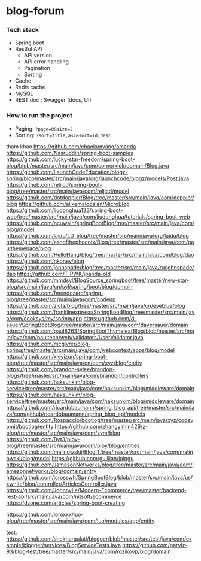 # blog-forum

### Tech stack 
+ Spring boot
+ Restful API
    + API version 
    + API error handling
    + Pagination 
    + Sorting 
+ Cache 
+ Redis cache
+ MySQL 
+ REST doc : Swagger (docs, UI)


### How to run the project 
+ Paging: `?page=0&size=2`
+ Sorting: `?sort=title,asc&sort=id,desc`





tham khao 
https://github.com/chaokunyang/amanda
https://github.com/Nasruddin/spring-boot-samples
https://github.com/lucky-star-freedom/spring-boot-blog/blob/master/src/main/java/com/cornerkick/domain/Blog.java
https://github.com/LaunchCodeEducation/blogz-spring/blob/master/src/main/java/org/launchcode/blogz/models/Post.java
https://github.com/reljicd/spring-boot-blog/tree/master/src/main/java/com/reljicd/model
https://github.com/dotdoppler/Blog/tree/master/src/main/java/com/doppler/blog
https://github.com/alikemalocalan/MicroBlog
https://github.com/liudonghua123/spring-boot-web/tree/master/src/main/java/com/liudonghua/tutorials/spring_boot_web
https://github.com/ncuwaln/springBootBlog/tree/master/src/main/java/com/blog/model
https://github.com/laidu/LD_blog/tree/master/src/main/java/org/laidu/blog
https://github.com/ashofthephoenix/Blog/tree/master/src/main/java/com/paulthemenace/blog
https://github.com/HelloHang/blog/tree/master/src/main/java/com/blog/dao
https://github.com/nkonev/blog
https://github.com/johnspade/blog/tree/master/src/main/java/ru/johnspade/dao
https://github.com/T-PWK/jpanda-old
https://github.com/mmdsyl/BlogSource_springboot/tree/master/new-star-blog/src/main/java/cn/syl/spring/boot/blog/domain
https://github.com/fmendozaro/spring-blog/tree/master/src/main/java/com/codeup
https://github.com/zicla/blog/tree/master/src/main/java/cn/eyeblue/blog
https://github.com/franklinexpress/SpringBootBlog/tree/master/src/main/java/com/cooksys/my/spring/app
https://github.com/d-sauer/SpringBootBlog/tree/master/src/main/java/com/davorsauer/domain
https://github.com/paul8263/SpringBootThymeleafBlog/blob/master/src/main/java/com/paultech/web/validators/UserValidator.java
https://github.com/mcgivrer/blog-spring/tree/master/src/main/java/com/webcontext/apps/blog/model
https://github.com/xieyizun/spring-boot-blog/tree/master/src/main/java/cn/com/xyz/blog/entity
https://github.com/brandon-sylee/brandon-blogs/tree/master/src/main/java/com/brandon/controllers
https://github.com/haksunkim/blog-service/tree/master/src/main/java/com/haksunkim/blog/middleware/domain
https://github.com/haksunkim/blog-service/tree/master/src/main/java/com/haksunkim/blog/middleware/domain
https://github.com/ricardobaumann/spring_blog_api/tree/master/src/main/java/com/github/ricardobaumann/spring_blog_api/models
https://github.com/Rospaccio/bootlog/tree/master/src/main/java/xyz/codevomit/bootlog/entity
https://github.com/zhangyimin426/z-blog/tree/master/src/main/java/com/zym/blog
https://github.com/Byt3/piby-blog/tree/master/src/main/java/com/piby/blog/entities
https://github.com/malinowskij/BlogIT/tree/master/src/main/java/com/malinowski/blog/model
https://github.com/gulijian/joingu
https://github.com/JamesonNetworks/blog/tree/master/src/main/java/com/jamesonnetworks/blog/domain/entry
https://github.com/jcrosswh/SpringBootBlog/blob/master/src/main/java/us/xwhite/blog/controller/ArticlesController.java
https://github.com/JohnnyLe/Modern-Ecommerce/tree/master/backend-rest-api/src/main/java/com/nitsoft/ecommerce
https://dzone.com/articles/spring-boot-creating

https://github.com/loroxxx/luo-blog/tree/master/src/main/java/com/luo/modules/app/entity


test: 
https://github.com/shekhargulati/blogger/blob/master/src/test/java/com/example/blogger/services/BlogServiceTests.java
https://github.com/parviz-93/blog-test/tree/master/src/main/java/com/rozikovp/blog/domain



